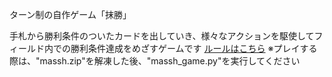 ターン制の自作ゲーム「抹勝」

手札から勝利条件のついたカードを出していき、様々なアクションを駆使してフィールド内での勝利条件達成をめざすゲームです
[ルールはこちら](抹消説明スライド.pdf)
※プレイする際は、"massh.zip"を解凍した後、"massh_game.py"を実行してください
